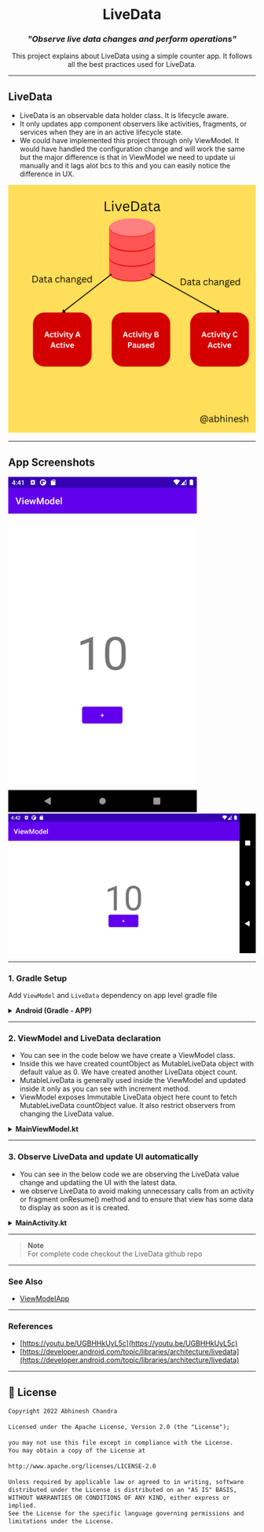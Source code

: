 <h1 align="center">LiveData</h1>

<h3 align="center"><i>"Observe live data changes and perform operations"</i></h3>
<p align="center">
This project explains about LiveData using a simple counter app. It follows all the best practices used for LiveData.
    </p>
    
---

## LiveData
- LiveData is an observable data holder class. It is lifecycle aware.
- It only updates app component observers like activities, fragments, or services when they are in an active lifecycle state.
- We could have implemented this project through only ViewModel. It would have handled the configuration change and will work the same but the major difference is that in ViewModel we need to update ui manually and it lags alot bcs to this and you can easily notice the difference in UX.

![LiveData](https://github.com/abhineshchandra1234/LiveDataApp/blob/master/images/LiveData.png)

---

## App Screenshots

![potrait](https://github.com/abhineshchandra1234/LiveDataApp/blob/master/images/potrait.png) 
![landscape](https://github.com/abhineshchandra1234/LiveDataApp/blob/master/images/landscape.png)

---

### 1. Gradle Setup
Add `ViewModel` and `LiveData` dependency on app level gradle file

<details>
  <summary><b>Android (Gradle - APP)</b></summary>

```kotlin
    //ViewModel
    implementation 'androidx.lifecycle:lifecycle-viewmodel-ktx:2.5.1'
    //LiveData
    implementation 'androidx.lifecycle:lifecycle-livedata-ktx:2.5.1'
```
</details>

---

### 2. ViewModel and LiveData declaration
- You can see in the code below we have create a ViewModel class. 
- Inside this we have created countObject as MutableLiveData object with default value as 0. We have created another LiveData object count. 
- MutableLiveData is generally used inside the ViewModel and updated inside it only as you can see with increment method.
- ViewModel exposes Immutable LiveData object here count to fetch MutableLiveData countObject value. It also restrict observers from changing the LiveData value.

<details>
  <summary><b>MainViewModel.kt</b></summary>

```kotlin
   class MainViewModel : ViewModel() {
    private val countObject = MutableLiveData<Int>(0)

    val count : LiveData<Int> get() = countObject

    fun increment() {
        countObject.value = countObject.value?.plus(1)
    }
}
```
</details>
    
---
    
### 3. Observe LiveData and update UI automatically
- You can see in the below code we are observing the LiveData value change and updatiing the UI with the latest data.
- we observe LiveData to avoid making unnecessary calls from an activity or fragment onResume() method and to ensure that view has some data to display as soon as it 
 is created.
    
<details>
  <summary><b>MainActivity.kt</b></summary>

```kotlin
   override fun onCreate(savedInstanceState: Bundle?) {
        super.onCreate(savedInstanceState)
        setContentView(R.layout.activity_main)
        mainViewModel.count.observe(this) {
            setText(it)
        }
    }
```
</details>

---

> **Note**  
> For complete code checkout the LiveData github repo
    
---
   
### See Also
- [ViewModelApp](https://github.com/abhineshchandra1234/ViewModelApp)
---

### References
- [https://youtu.be/UGBHHkUyL5c](https://youtu.be/UGBHHkUyL5c)
- [https://developer.android.com/topic/libraries/architecture/livedata](https://developer.android.com/topic/libraries/architecture/livedata)

---

## 📝 License

```
Copyright 2022 Abhinesh Chandra

Licensed under the Apache License, Version 2.0 (the "License");

you may not use this file except in compliance with the License.
You may obtain a copy of the License at

http://www.apache.org/licenses/LICENSE-2.0

Unless required by applicable law or agreed to in writing, software
distributed under the License is distributed on an "AS IS" BASIS,
WITHOUT WARRANTIES OR CONDITIONS OF ANY KIND, either express or implied.
See the License for the specific language governing permissions and
limitations under the License.
```
